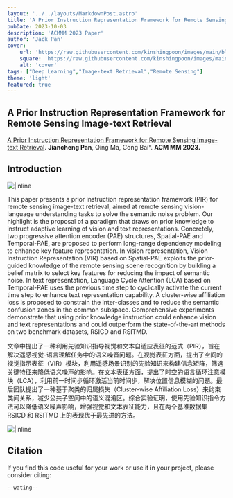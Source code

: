 ```yaml
---
layout: '../../layouts/MarkdownPost.astro'
title: 'A Prior Instruction Representation Framework for Remote Sensing Image-text Retrieval'
pubDate: 2023-10-03
description: 'ACMMM 2023 Paper'
author: 'Jack Pan'
cover:
    url: 'https://raw.githubusercontent.com/kinshingpoon/images/main/blog-imgs/202310032023903.png'
    square: 'https://raw.githubusercontent.com/kinshingpoon/images/main/blog-imgs/202310032023903.png'
    alt: 'cover'
tags: ["Deep Learning","Image-text Retrieval","Remote Sensing"]
theme: 'light'
featured: true
---
```

## A Prior Instruction Representation Framework for Remote Sensing Image-text Retrieval

 [A Prior Instruction Representation Framework for Remote Sensing Image-text Retrieval](). **Jiancheng Pan**, Qing Ma, Cong Bai*. **ACM MM 2023.**

## Introduction

![|inline](https://raw.githubusercontent.com/kinshingpoon/images/main/blog-imgs/202310032023903.png)

This paper presents a prior instruction representation framework (PIR) for remote sensing image-text retrieval, aimed at remote sensing vision-language understanding tasks to solve the semantic noise problem. Our highlight is the proposal of a paradigm that draws on prior knowledge to instruct adaptive learning of vision and text representations. Concretely, two progressive attention encoder (PAE) structures, Spatial-PAE and Temporal-PAE, are proposed to perform long-range dependency modeling to enhance key feature representation. In vision representation, Vision Instruction Representation (VIR) based on Spatial-PAE exploits the prior-guided knowledge of the remote sensing scene recognition by building a belief matrix to select key features for reducing the impact of semantic noise. In text representation, Language Cycle Attention (LCA) based on Temporal-PAE uses the previous time step to cyclically activate the current time step to enhance text representation capability. A cluster-wise affiliation loss is proposed to constrain the inter-classes and to reduce the semantic confusion zones in the common subspace. Comprehensive experiments demonstrate that using prior knowledge instruction could enhance vision and text representations and could outperform the state-of-the-art methods on two benchmark datasets, RSICD and RSITMD.

文章中提出了一种利用先验知识指导视觉和文本自适应表征的范式（PIR），旨在解决遥感视觉-语言理解任务中的语义噪音问题。在视觉表征方面，提出了空间的视觉指示表征（VIR）模块，利用遥感场景识别的先验知识来构建信念矩阵，筛选关键特征来降低语义噪声的影响。在文本表征方面，提出了时空的语言循环注意模块（LCA），利用前一时间步循环激活当前时间步，解决位置信息模糊的问题。最后团队提出了一种基于聚类的归属损失（Cluster-wise Affiliation Loss）来约束类间关系，减少公共子空间中的语义混淆区。综合实验证明，使用先验知识指令方法可以降低语义噪声影响，增强视觉和文本表征能力，且在两个基准数据集 RSICD 和 RSITMD 上的表现优于最先进的方法。

![|inline](https://raw.githubusercontent.com/kinshingpoon/images/main/blog-imgs/202310032018345.png)

## Citation

If you find this code useful for your work or use it in your project, please consider citing:

```
--wating--
```
